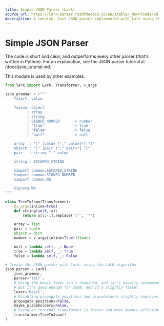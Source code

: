 ```yaml
---
title: Simple JSON Parser (Lark)
source_url: https://lark-parser.readthedocs.io/en/stable/_downloads/6d1927842b20958cbf08c916e786d2d0/_json_parser.py
description: A concise, fast JSON parser implemented with Lark using the LALR algorithm, including grammar and transformer.
---
```


# Simple JSON Parser

The code is short and clear, and outperforms every other parser (that's written in Python). For an explanation, see the JSON parser tutorial at /docs/json_tutorial.md.

This module is used by other examples.

```python
from lark import Lark, Transformer, v_args

json_grammar = r"""
    ?start: value

    ?value: object
          | array
          | string
          | SIGNED_NUMBER      -> number
          | "true"             -> true
          | "false"            -> false
          | "null"             -> null

    array  : "[" [value ("," value)*] "]"
    object : "{" [pair ("," pair)*] "}"
    pair   : string ":" value

    string : ESCAPED_STRING

    %import common.ESCAPED_STRING
    %import common.SIGNED_NUMBER
    %import common.WS

    %ignore WS
"""

class TreeToJson(Transformer):
    @v_args(inline=True)
    def string(self, s):
        return s[1:-1].replace('\"', '"')

    array = list
    pair = tuple
    object = dict
    number = v_args(inline=True)(float)

    null = lambda self, _: None
    true = lambda self, _: True
    false = lambda self, _: False

# Create the JSON parser with Lark, using the LALR algorithm
json_parser = Lark(
    json_grammar,
    parser='lalr',
    # Using the basic lexer isn't required, and isn't usually recommended.
    # But it's good enough for JSON, and it's slightly faster.
    lexer='basic',
    # Disabling propagate_positions and placeholders slightly improves speed
    propagate_positions=False,
    maybe_placeholders=False,
    # Using an internal transformer is faster and more memory efficient
    transformer=TreeToJson()
)
```

